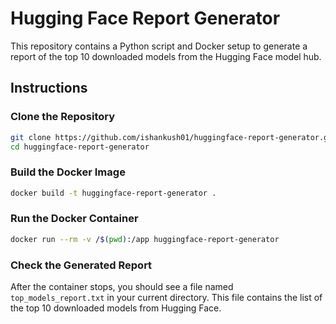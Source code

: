 # Hugging Face Report Generator

This repository contains a Python script and Docker setup to generate a report of the top 10 downloaded models from the Hugging Face model hub.

## Instructions

### Clone the Repository

```sh
git clone https://github.com/ishankush01/huggingface-report-generator.git
cd huggingface-report-generator
```

### Build the Docker Image

```sh
docker build -t huggingface-report-generator .
```

### Run the Docker Container

```sh
docker run --rm -v /$(pwd):/app huggingface-report-generator
```

### Check the Generated Report

After the container stops, you should see a file named `top_models_report.txt` in your current directory. This file contains the list of the top 10 downloaded models from Hugging Face.

